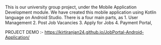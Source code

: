 This is our university group project, under the Mobile Application Development module. We have created this mobile application using Kotlin language on Android Studio. There is a four main parts, as 1. User Management 2. Post Job Vacancies 3. Apply for Jobs 4. Payment Portal,

  PROJECT DEMO :- https://kirtiranjan24.github.io/JobPortal-Android-Application/
